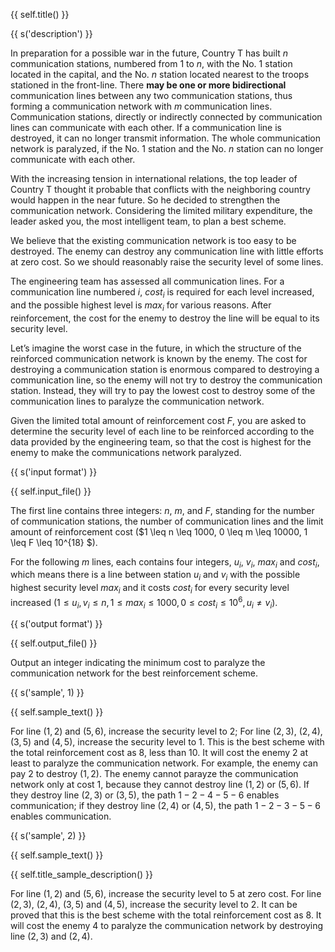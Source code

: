 {{ self.title() }}

{{ s('description') }}

In preparation for a possible war in the future, Country T has built $n$ communication stations, numbered from $1$ to $n$, with the No. $1$ station located in the capital, and the No. $n$ station located nearest to the troops stationed in the front-line. There **may be one or more bidirectional** communication lines between any two communication stations, thus forming a communication network with $m$ communication lines. Communication stations, directly or indirectly connected by communication lines can communicate with each other. If a communication line is destroyed, it can no longer transmit information. The whole communication network is paralyzed, if the No. $1$ station and the No. $n$ station can no longer communicate with each other.

With the increasing tension in international relations, the top leader of Country T thought it probable that conflicts with the neighboring country would happen in the near future. So he decided to strengthen the communication network. Considering the limited military expenditure, the leader asked you, the most intelligent team, to plan a best scheme.

We believe that the existing communication network is too easy to be destroyed. The enemy can destroy any communication line with little efforts at zero cost. So we should reasonably raise the security level of some lines.

The engineering team has assessed all communication lines. For a communication line numbered $i$, $cost_i$ is required for each level increased, and the possible highest level is $max_i$ for various reasons. After reinforcement, the cost for the enemy to destroy the line will be equal to its security level.

Let’s imagine the worst case in the future, in which the structure of the reinforced communication network is known by the enemy. The cost for destroying a communication station is enormous compared to destroying a communication line, so the enemy will not try to destroy the communication station. Instead, they will try to pay the lowest cost to destroy some of the communication lines to paralyze the communication network.

Given the limited total amount of reinforcement cost $F$, you are asked to determine the security level of each line to be reinforced according to the data provided by the engineering team, so that the cost is highest for the enemy to make the communications network paralyzed.

{{ s('input format') }}

{{ self.input_file() }}

The first line contains three integers: $n$, $m$, and $F$, standing for the number of communication stations, the number of communication lines and the limit amount of reinforcement cost ($1 \leq n \leq 1000, 0 \leq m \leq 10000, 1 \leq F \leq 10^{18} $).

For the following $m$ lines, each contains four integers, $u_i$, $v_i$, $max_i$ and $cost_i$, which means there is a line between station $u_i$ and $v_i$ with the possible highest security level $max_i$ and it costs $cost_i$ for every security level increased ($1 \leq u_i, v_i \leq n, 1 \leq max_i \leq 1000, 0 \leq cost_i \leq 10^6, u_i \neq v_i$).

{{ s('output format') }}

{{ self.output_file() }}

Output an integer indicating the minimum cost to paralyze the communication network for the best reinforcement scheme.

{{ s('sample', 1) }}

{{ self.sample_text() }}

For line $(1,2)$ and $(5,6)$, increase the security level to 2; For line $(2,3)$, $(2,4)$, $(3,5)$ and $(4,5)$, increase the security level to 1. This is the best scheme with the total reinforcement cost as $8$, less than $10$. It will cost the enemy $2$ at least to paralyze the communication network. For example, the enemy can pay 2 to destroy $(1,2)$. The enemy cannot parayze the communication network only at cost $1$, because they cannot destroy line $(1,2)$ or $(5,6)$. If they destroy line $(2,3)$ or $(3,5)$, the path $1-2-4-5-6$ enables communication; if they destroy line $(2,4)$ or $(4,5)$, the path $1-2-3-5-6$ enables communication.

{{ s('sample', 2) }}

{{ self.sample_text() }}

{{ self.title_sample_description() }}

For line $(1,2)$ and $(5,6)$, increase the security level to 5 at zero cost. For line $(2,3)$, $(2,4)$, $(3,5)$ and $(4,5)$, increase the security level to $2$. It can be proved that this is the best scheme with the total reinforcement cost as $8$. It will cost the enemy $4$ to paralyze the communication network by destroying line $(2,3)$ and $(2,4)$.
